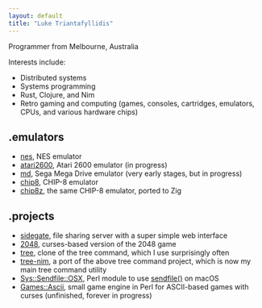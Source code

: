```yaml
---
layout: default
title: "Luke Triantafyllidis"
---
```

Programmer from Melbourne, Australia

Interests include:

* Distributed systems
* Systems programming
* Rust, Clojure, and Nim
* Retro gaming and computing (games, consoles, cartridges, emulators, CPUs, and various hardware chips)

## .emulators

* [nes](https://github.com/ltriant/nes), NES emulator
* [atari2600](https://github.com/ltriant/atari2600), Atari 2600 emulator (in progress)
* [md](https://github.com/ltriant/md), Sega Mega Drive emulator (very early stages, but in progress)
* [chip8](https://github.com/ltriant/chip8), CHIP-8 emulator
* [chip8z](https://github.com/ltriant/chip8z), the same CHIP-8 emulator, ported to Zig

## .projects

* [sidegate](https://github.com/ltriant/sidegate), file sharing server with a super simple web interface
* [2048](https://github.com/ltriant/2048), curses-based version of the 2048 game
* [tree](https://github.com/ltriant/tree), clone of the tree command, which I use surprisingly often
* [tree-nim](https://github.com/ltriant/tree-nim), a port of the above tree command project, which is now my main tree command utility
* [Sys::Sendfile::OSX](https://metacpan.org/pod/Sys::Sendfile::OSX), Perl module to use [sendfile()](https://jvns.ca/blog/2016/01/23/sendfile-a-new-to-me-system-call/) on macOS
* [Games::Ascii](https://github.com/ltriant/Games-Ascii), small game engine in Perl for ASCII-based games with curses (unfinished, forever in progress)
